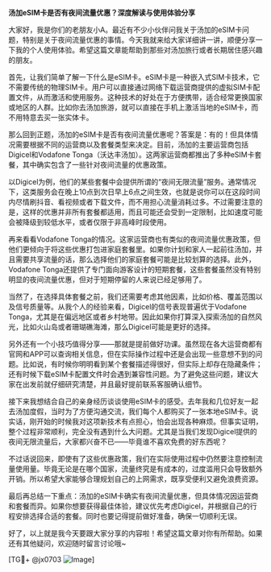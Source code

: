 **汤加eSIM卡是否有夜间流量优惠？深度解读与使用体验分享**

大家好，我是你们的老朋友小A。最近有不少小伙伴问我关于汤加的eSIM卡问题，特别是关于夜间流量优惠的事情。今天我就来给大家详细讲一讲，顺便分享一下我的个人使用体验。希望这篇文章能帮助到那些对汤加旅行或者长期居住感兴趣的朋友。

首先，让我们简单了解一下什么是eSIM卡。eSIM卡是一种嵌入式SIM卡技术，它不需要传统的物理SIM卡。用户可以直接通过网络下载运营商提供的虚拟SIM卡配置文件，从而激活和使用服务。这种技术的好处在于方便携带，适合经常更换国家或地区的人群。比如你去汤加旅游，就可以直接在手机上激活当地的eSIM卡，而不用特意去买一张实体卡。

那么回到正题，汤加的eSIM卡是否有夜间流量优惠呢？答案是：有的！但具体情况需要根据不同的运营商以及套餐类型来决定。目前，汤加的主要运营商包括Digicel和Vodafone Tonga（沃达丰汤加）。这两家运营商都推出了多种eSIM卡套餐，其中确实包含了一些针对夜间流量的优惠政策。

以Digicel为例，他们的某些套餐中会提供所谓的“夜间无限流量”服务。通常情况下，这类服务会在晚上10点到次日早上6点之间生效，也就是说你可以在这段时间内尽情刷抖音、看视频或者下载文件，而不用担心流量消耗过多。不过需要注意的是，这样的优惠并非所有套餐都适用，而且可能还会受到一定限制，比如速度可能会被降级到较低水平，或者仅限于非高峰时段使用。

再来看看Vodafone Tonga的情况。这家运营商也有类似的夜间流量优惠政策，但他们更倾向于将这些优惠打包进家庭套餐里。如果你计划和家人一起前往汤加，并且需要共享流量的话，那么选择他们的家庭套餐可能是比较划算的选择。此外，Vodafone Tonga还提供了专门面向游客设计的短期套餐，这些套餐虽然没有特别明显的夜间流量优惠，但对于短期停留的人来说已经足够用了。

当然了，在选择具体套餐之前，我们还需要考虑其他因素，比如价格、覆盖范围以及信号质量等。从我个人的经验来看，Digicel的信号表现普遍优于Vodafone Tonga，尤其是在偏远地区或者乡村地带。因此如果你打算深入探索汤加的自然风光，比如火山岛或者珊瑚礁海滩，那么Digicel可能是更好的选择。

另外还有一个小技巧值得分享——那就是提前做好功课。虽然现在各大运营商都有官网和APP可以查询相关信息，但在实际操作过程中还是会出现一些意想不到的问题。比如说，有时候你明明看到某个套餐描述得很好，但实际上却存在隐藏条件；还有时候下载eSIM卡配置文件时会遇到兼容性问题。为了避免这些问题，建议大家在出发前就仔细研究清楚，并且最好提前联系客服确认细节。

接下来我想结合自己的亲身经历谈谈使用eSIM卡的感受。去年我和几位好友一起去汤加度假，当时为了方便沟通交流，我们每个人都购买了一张本地eSIM卡。说实话，刚开始的时候我对这项新技术有点担心，怕会出现各种麻烦。但事实证明，整个过程非常顺利，完全没有遇到什么大问题。尤其是当我们发现Digicel提供的夜间无限流量后，大家都兴奋不已——毕竟谁不喜欢免费的好东西呢？

不过话说回来，即使有了这些优惠政策，我们在实际使用过程中仍然要注意控制流量使用量。毕竟无论是在哪个国家，流量终究是有成本的，过度滥用只会导致额外开销。所以希望大家能够合理规划自己的上网需求，既享受便利又避免浪费资源。

最后再总结一下重点：汤加的eSIM卡确实有夜间流量优惠，但具体情况因运营商和套餐而异。如果你想要获得最佳体验，建议优先考虑Digicel，并根据自己的行程安排选择合适的套餐。同时也要记得提前做好准备，确保一切顺利无误。

好了，以上就是我今天要跟大家分享的内容啦！希望这篇文章对你有所帮助。如果还有其他疑问，欢迎随时留言讨论哦~

[TG💪+ @jx0703 ![Image](https://github.com/user-attachments/assets/dbca1d08-cadb-493c-b0ec-ad6f7a83f270)]